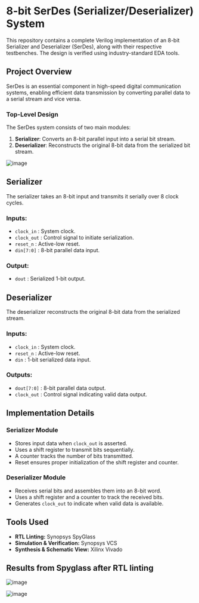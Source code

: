 # 8-bit SerDes (Serializer/Deserializer) System

This repository contains a complete Verilog implementation of an 8-bit Serializer and Deserializer (SerDes), 
along with their respective testbenches. The design is verified using industry-standard EDA tools.

## Project Overview
SerDes is an essential component in high-speed digital communication systems, enabling efficient data transmission 
by converting parallel data to a serial stream and vice versa.

### **Top-Level Design**
The SerDes system consists of two main modules:
1. **Serializer**: Converts an 8-bit parallel input into a serial bit stream.
2. **Deserializer**: Reconstructs the original 8-bit data from the serialized bit stream.


![image](https://github.com/user-attachments/assets/c5227a94-4a2a-4cfb-84d3-ea227aab134a)


## Serializer
The serializer takes an 8-bit input and transmits it serially over 8 clock cycles.

### **Inputs:**
- `clock_in` : System clock.
- `clock_out` : Control signal to initiate serialization.
- `reset_n` : Active-low reset.
- `din[7:0]` : 8-bit parallel data input.

### **Output:**
- `dout` : Serialized 1-bit output.

## Deserializer
The deserializer reconstructs the original 8-bit data from the serialized stream.

### **Inputs:**
- `clock_in` : System clock.
- `reset_n` : Active-low reset.
- `din` : 1-bit serialized data input.

### **Outputs:**
- `dout[7:0]` : 8-bit parallel data output.
- `clock_out` : Control signal indicating valid data output.

## Implementation Details
### **Serializer Module**
- Stores input data when `clock_out` is asserted.
- Uses a shift register to transmit bits sequentially.
- A counter tracks the number of bits transmitted.
- Reset ensures proper initialization of the shift register and counter.

### **Deserializer Module**
- Receives serial bits and assembles them into an 8-bit word.
- Uses a shift register and a counter to track the received bits.
- Generates `clock_out` to indicate when valid data is available.

## Tools Used
- **RTL Linting:** Synopsys SpyGlass
- **Simulation & Verification:** Synopsys VCS
- **Synthesis & Schematic View:** Xilinx Vivado

## Results from Spyglass after RTL linting

![image](https://github.com/user-attachments/assets/f19ec861-cd58-4ee2-bd07-a740db6976e9)

![image](https://github.com/user-attachments/assets/02323d3d-5b61-4574-b794-00aa640f78a1)
